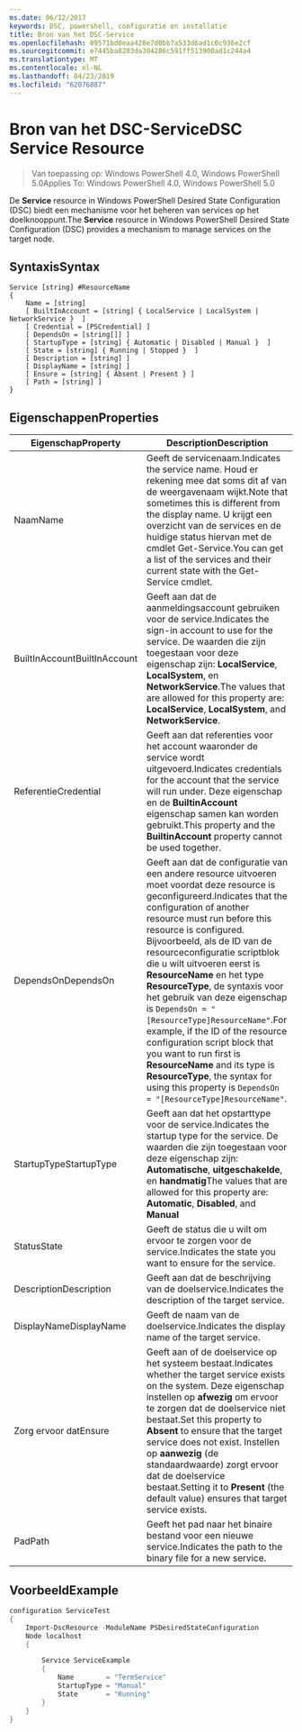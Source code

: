```yaml
---
ms.date: 06/12/2017
keywords: DSC, powershell, configuratie en installatie
title: Bron van het DSC-Service
ms.openlocfilehash: 09571bd0eaa428e7d0bb7a533d6ad1c0c936e2cf
ms.sourcegitcommit: e7445ba8203da304286c591ff513900ad1c244a4
ms.translationtype: MT
ms.contentlocale: nl-NL
ms.lasthandoff: 04/23/2019
ms.locfileid: "62076887"
---
```

# <a name="dsc-service-resource"></a><span data-ttu-id="ac63b-103">Bron van het DSC-Service</span><span class="sxs-lookup"><span data-stu-id="ac63b-103">DSC Service Resource</span></span>

> <span data-ttu-id="ac63b-104">Van toepassing op: Windows PowerShell 4.0, Windows PowerShell 5.0</span><span class="sxs-lookup"><span data-stu-id="ac63b-104">Applies To: Windows PowerShell 4.0, Windows PowerShell 5.0</span></span>


<span data-ttu-id="ac63b-105">De **Service** resource in Windows PowerShell Desired State Configuration (DSC) biedt een mechanisme voor het beheren van services op het doelknooppunt.</span><span class="sxs-lookup"><span data-stu-id="ac63b-105">The **Service** resource in Windows PowerShell Desired State Configuration (DSC) provides a mechanism to manage services on the target node.</span></span>

## <a name="syntax"></a><span data-ttu-id="ac63b-106">Syntaxis</span><span class="sxs-lookup"><span data-stu-id="ac63b-106">Syntax</span></span>

```
Service [string] #ResourceName
{
    Name = [string]
    [ BuiltInAccount = [string] { LocalService | LocalSystem | NetworkService }  ]
    [ Credential = [PSCredential] ]
    [ DependsOn = [string[]] ]
    [ StartupType = [string] { Automatic | Disabled | Manual }  ]
    [ State = [string] { Running | Stopped }  ]
    [ Description = [string] ]
    [ DisplayName = [string] ]
    [ Ensure = [string] { Absent | Present } ]
    [ Path = [string] ]
}
```

## <a name="properties"></a><span data-ttu-id="ac63b-107">Eigenschappen</span><span class="sxs-lookup"><span data-stu-id="ac63b-107">Properties</span></span>

|  <span data-ttu-id="ac63b-108">Eigenschap</span><span class="sxs-lookup"><span data-stu-id="ac63b-108">Property</span></span>  |  <span data-ttu-id="ac63b-109">Description</span><span class="sxs-lookup"><span data-stu-id="ac63b-109">Description</span></span>   |
|---|---|
| <span data-ttu-id="ac63b-110">Naam</span><span class="sxs-lookup"><span data-stu-id="ac63b-110">Name</span></span>| <span data-ttu-id="ac63b-111">Geeft de servicenaam.</span><span class="sxs-lookup"><span data-stu-id="ac63b-111">Indicates the service name.</span></span> <span data-ttu-id="ac63b-112">Houd er rekening mee dat soms dit af van de weergavenaam wijkt.</span><span class="sxs-lookup"><span data-stu-id="ac63b-112">Note that sometimes this is different from the display name.</span></span> <span data-ttu-id="ac63b-113">U krijgt een overzicht van de services en de huidige status hiervan met de cmdlet Get-Service.</span><span class="sxs-lookup"><span data-stu-id="ac63b-113">You can get a list of the services and their current state with the Get-Service cmdlet.</span></span>|
| <span data-ttu-id="ac63b-114">BuiltInAccount</span><span class="sxs-lookup"><span data-stu-id="ac63b-114">BuiltInAccount</span></span>| <span data-ttu-id="ac63b-115">Geeft aan dat de aanmeldingsaccount gebruiken voor de service.</span><span class="sxs-lookup"><span data-stu-id="ac63b-115">Indicates the sign-in account to use for the service.</span></span> <span data-ttu-id="ac63b-116">De waarden die zijn toegestaan voor deze eigenschap zijn: **LocalService**, **LocalSystem**, en **NetworkService**.</span><span class="sxs-lookup"><span data-stu-id="ac63b-116">The values that are allowed for this property are: **LocalService**, **LocalSystem**, and **NetworkService**.</span></span>|
| <span data-ttu-id="ac63b-117">Referentie</span><span class="sxs-lookup"><span data-stu-id="ac63b-117">Credential</span></span>| <span data-ttu-id="ac63b-118">Geeft aan dat referenties voor het account waaronder de service wordt uitgevoerd.</span><span class="sxs-lookup"><span data-stu-id="ac63b-118">Indicates credentials for the account that the service will run under.</span></span> <span data-ttu-id="ac63b-119">Deze eigenschap en de __BuiltinAccount__ eigenschap samen kan worden gebruikt.</span><span class="sxs-lookup"><span data-stu-id="ac63b-119">This property and the __BuiltinAccount__ property cannot be used together.</span></span>|
| <span data-ttu-id="ac63b-120">DependsOn</span><span class="sxs-lookup"><span data-stu-id="ac63b-120">DependsOn</span></span>| <span data-ttu-id="ac63b-121">Geeft aan dat de configuratie van een andere resource uitvoeren moet voordat deze resource is geconfigureerd.</span><span class="sxs-lookup"><span data-stu-id="ac63b-121">Indicates that the configuration of another resource must run before this resource is configured.</span></span> <span data-ttu-id="ac63b-122">Bijvoorbeeld, als de ID van de resourceconfiguratie scriptblok die u wilt uitvoeren eerst is __ResourceName__ en het type __ResourceType__, de syntaxis voor het gebruik van deze eigenschap is `DependsOn = "[ResourceType]ResourceName"`.</span><span class="sxs-lookup"><span data-stu-id="ac63b-122">For example, if the ID of the resource configuration script block that you want to run first is __ResourceName__ and its type is __ResourceType__, the syntax for using this property is `DependsOn = "[ResourceType]ResourceName"`.</span></span>|
| <span data-ttu-id="ac63b-123">StartupType</span><span class="sxs-lookup"><span data-stu-id="ac63b-123">StartupType</span></span>| <span data-ttu-id="ac63b-124">Geeft aan dat het opstarttype voor de service.</span><span class="sxs-lookup"><span data-stu-id="ac63b-124">Indicates the startup type for the service.</span></span> <span data-ttu-id="ac63b-125">De waarden die zijn toegestaan voor deze eigenschap zijn: **Automatische**, **uitgeschakelde**, en **handmatig**</span><span class="sxs-lookup"><span data-stu-id="ac63b-125">The values that are allowed for this property are: **Automatic**, **Disabled**, and **Manual**</span></span>|
| <span data-ttu-id="ac63b-126">Status</span><span class="sxs-lookup"><span data-stu-id="ac63b-126">State</span></span>| <span data-ttu-id="ac63b-127">Geeft de status die u wilt om ervoor te zorgen voor de service.</span><span class="sxs-lookup"><span data-stu-id="ac63b-127">Indicates the state you want to ensure for the service.</span></span>|
| <span data-ttu-id="ac63b-128">Description</span><span class="sxs-lookup"><span data-stu-id="ac63b-128">Description</span></span> | <span data-ttu-id="ac63b-129">Geeft aan dat de beschrijving van de doelservice.</span><span class="sxs-lookup"><span data-stu-id="ac63b-129">Indicates the description of the target service.</span></span>|
| <span data-ttu-id="ac63b-130">DisplayName</span><span class="sxs-lookup"><span data-stu-id="ac63b-130">DisplayName</span></span> | <span data-ttu-id="ac63b-131">Geeft de naam van de doelservice.</span><span class="sxs-lookup"><span data-stu-id="ac63b-131">Indicates the display name of the target service.</span></span>|
| <span data-ttu-id="ac63b-132">Zorg ervoor dat</span><span class="sxs-lookup"><span data-stu-id="ac63b-132">Ensure</span></span> | <span data-ttu-id="ac63b-133">Geeft aan of de doelservice op het systeem bestaat.</span><span class="sxs-lookup"><span data-stu-id="ac63b-133">Indicates whether the target service exists on the system.</span></span> <span data-ttu-id="ac63b-134">Deze eigenschap instellen op **afwezig** om ervoor te zorgen dat de doelservice niet bestaat.</span><span class="sxs-lookup"><span data-stu-id="ac63b-134">Set this property to **Absent** to ensure that the target service does not exist.</span></span> <span data-ttu-id="ac63b-135">Instellen op **aanwezig** (de standaardwaarde) zorgt ervoor dat de doelservice bestaat.</span><span class="sxs-lookup"><span data-stu-id="ac63b-135">Setting it to **Present** (the default value) ensures that target service exists.</span></span>|
| <span data-ttu-id="ac63b-136">Pad</span><span class="sxs-lookup"><span data-stu-id="ac63b-136">Path</span></span> | <span data-ttu-id="ac63b-137">Geeft het pad naar het binaire bestand voor een nieuwe service.</span><span class="sxs-lookup"><span data-stu-id="ac63b-137">Indicates the path to the binary file for a new service.</span></span>|

## <a name="example"></a><span data-ttu-id="ac63b-138">Voorbeeld</span><span class="sxs-lookup"><span data-stu-id="ac63b-138">Example</span></span>

```powershell
configuration ServiceTest
{
    Import-DscResource -ModuleName PSDesiredStateConfiguration
    Node localhost
    {

        Service ServiceExample
        {
            Name        = "TermService"
            StartupType = "Manual"
            State       = "Running"
        }
    }
}
```